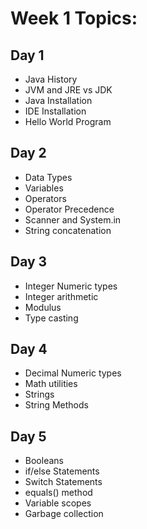# Week 1 Topics:

## Day 1
- Java History
- JVM and JRE vs JDK
- Java Installation
- IDE Installation
- Hello World Program

## Day 2
- Data Types
- Variables
- Operators
- Operator Precedence
- Scanner and System.in
- String concatenation

## Day 3
- Integer Numeric types
- Integer arithmetic
- Modulus
- Type casting

## Day 4
- Decimal Numeric types
- Math utilities
- Strings
- String Methods

## Day 5
- Booleans
- if/else Statements
- Switch Statements
- equals() method
- Variable scopes
- Garbage collection

